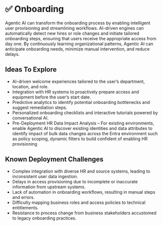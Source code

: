 # ✅ Onboarding

Agentic AI can transform the onboarding process by enabling intelligent user provisioning and streamlining workflows. AI-driven engines can automatically detect new hires or role changes and initiate tailored onboarding steps, ensuring that users receive the appropriate access from day one. By continuously learning organizational patterns, Agentic AI can anticipate onboarding needs, minimize manual intervention, and reduce delays.

## Ideas To Explore

* AI-driven welcome experiences tailored to the user’s department, location, and role.
* Integration with HR systems to proactively prepare access and equipment before the user’s start date.
* Predictive analytics to identify potential onboarding bottlenecks and suggest remediation steps.
* Personalized onboarding checklists and interactive tutorials powered by conversational AI.
* Pre-Deployment HR Data Impact Analysis – For existing environments, enable Agentic AI to discover existing identities and data attributes to identify impact of bulk data changes across the Entra environment such as policy scoping, dynamic filters to build confident of enabling HR provisioning

## Known Deployment Challenges

* Complex integration with diverse HR and source systems, leading to inconsistent user data ingestion.
* Delays in access provisioning due to incomplete or inaccurate information from upstream systems.
* Lack of automation in onboarding workflows, resulting in manual steps and errors.
* Difficulty mapping business roles and access policies to technical entitlements.
* Resistance to process change from business stakeholders accustomed to legacy onboarding practices.
